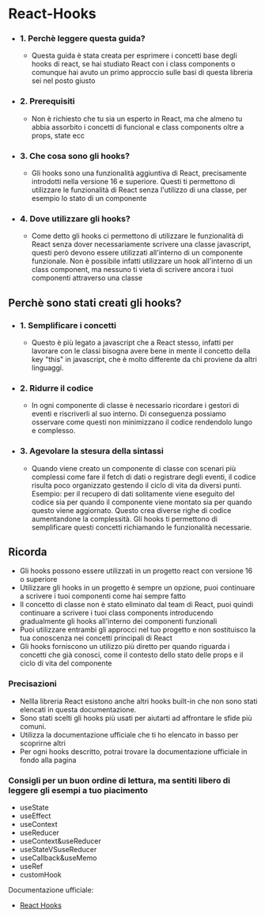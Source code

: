 # React-Hooks

<ul>
    <li><h3> 1. Perchè leggere questa guida? </h3></li>
    <ul>
        <li>
            Questa guida è stata creata per esprimere i concetti base degli hooks di react, se hai studiato React con i class components o comunque hai avuto un primo approccio sulle basi di questa libreria sei nel posto giusto
        </li>
     </ul>
    <li><h3> 2. Prerequisiti </h3></li>
    <ul>
        <li>
          Non è richiesto che tu sia un esperto in React, ma che almeno tu abbia assorbito i concetti di funcional e class components oltre a props, state ecc
        </li>
     </ul>
    <li><h3> 3. Che cosa sono gli hooks? </h3></li>
    <ul>
        <li>
          Gli hooks sono una funzionalità aggiuntiva di React, precisamente introdotti nella versione 16 e superiore. Questi ti permettono di utilizzare le funzionalità di React senza l'utilizzo di una classe, per esempio lo stato di           un componente 
        </li>
     </ul>
    <li><h3> 4. Dove utilizzare gli hooks? </h3></li>
    <ul>
        <li>
          Come detto gli hooks ci permettono di utilizzare le funzionalità di React senza dover necessariamente scrivere una classe javascript, questi però devono essere utilizzati all'interno di un componente funzionale.
          Non è possibile infatti utilizzare un hook all'interno di un class component, ma nessuno ti vieta di scrivere ancora i tuoi componenti attraverso una classe 
        </li>
     </ul>
</ul>

## Perchè sono stati creati gli hooks?
<ul>
    <li><h3> 1. Semplificare i concetti </h3></li>
    <ul>
        <li>
            Questo è più legato a javascript che a React stesso, infatti per lavorare con le classi bisogna avere bene in mente il concetto della key "this" in javascript, che è molto differente da chi proviene da altri linguaggi.
        </li>
     </ul>
    <li><h3> 2. Ridurre il codice </h3></li>
    <ul>
        <li>
            In ogni componente di classe è necessario ricordare i gestori di eventi e riscriverli al suo interno. Di conseguenza possiamo osservare come questi non minimizzano il codice rendendolo lungo e complesso.  
        </li>
     </ul>
    <li><h3> 3. Agevolare la stesura della sintassi </h3></li>
    <ul>
        <li>
            Quando viene creato un componente di classe con scenari più complessi come fare il fetch di dati o registrare degli eventi, il codice risulta poco organizzato gestendo il ciclo di vita da diversi punti. <br>
            Esempio: per il recupero di dati solitamente viene eseguito del codice sia per quando il componente viene montato sia per quando questo viene aggiornato. Questo crea diverse righe di codice aumentandone la complessità.
            Gli hooks ti permettono di semplificare questi concetti richiamando le funzionalità necessarie.
        </li>
     </ul>
</ul>

## Ricorda 
<ul>
    <li> Gli hooks possono essere utilizzati in un progetto react con versione 16 o superiore </li>
    <li> Utilizzare gli hooks in un progetto è sempre un opzione, puoi continuare a scrivere i tuoi componenti come hai sempre fatto </li>
    <li> Il concetto di classe non è stato eliminato dal team di React, puoi quindi continuare a scrivere i tuoi class components introducendo gradualmente gli hooks all'interno dei componenti funzionali</li>
    <li> Puoi utilizzare entrambi gli approcci nel tuo progetto e non sostituisco la tua conoscenza nei concetti principali di React</li>
    <li> Gli hooks forniscono un utilizzo più diretto per quando riguarda i concetti che già conosci, come il contesto dello stato delle props e il ciclo di vita del componente </li>
 </ul>

### Precisazioni
<ul>
 <li>Nellla libreria React esistono anche altri hooks built-in che non sono stati elencati in questa documentazione.</li>
 <li>Sono stati scelti gli hooks più usati per aiutarti ad affrontare le sfide più comuni.</li>
 <li>Utilizza la documentazione ufficiale che ti ho elencato in basso per scoprirne altri</li>
 <li>Per ogni hooks descritto, potrai trovare la documentazione ufficiale in fondo alla pagina</li>
</ul>

### Consigli per un buon ordine di lettura, ma sentiti libero di leggere gli esempi a tuo piacimento
<ul>
    <li>useState</li>
    <li>useEffect</li>
    <li>useContext</li>
    <li>useReducer</li>
    <li>useContext&useReducer</li>
    <li>useStateVSuseReducer</li>
    <li>useCallback&useMemo</li>
    <li>useRef</li>
    <li>customHook</li>
</ul>


Documentazione ufficiale:
- [React Hooks](https://react.dev/reference/react/hooks)

